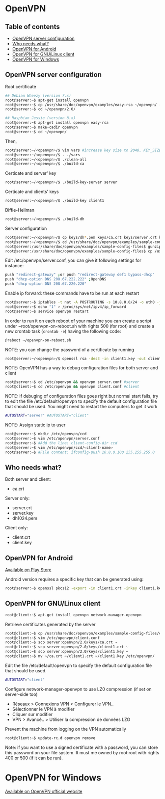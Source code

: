# OpenVPN

## Table of contents

- [OpenVPN server configuration](#openvpn-server-configuration)
- [Who needs what?](#who-needs-what)
- [OpenVPN for Android](#openvpn-for-android)
- [OpenVPN for GNU/Linux client](#openvpn-for-gnulinux-client)
- [OpenVPN for Windows](#openvpn-for-windows)

## OpenVPN server configuration

Root certificate
```bash
## Debian Wheezy (version 7.x)
root@server:~$ apt-get install openvpn
root@server:~$ cp /usr/share/doc/openvpn/examples/easy-rsa ~/openvpn/ -R
root@server:~$ cd ~/openvpn/2.0/

## Raspbian Jessie (version 8.x)
root@server:~$ apt-get install openvpn easy-rsa
root@server:~$ make-cadir openvpn
root@server:~$ cd ~/openvpn/
```

Then,
```bash
root@server:~/<openvpn>/$ vim vars #increase key size to 2048, KEY_SIZE=2048 => /etc/openvpn/server.conf "dh dh2048.pem"
root@server:~/<openvpn>/$ . ./vars
root@server:~/<openvpn>/$ ./clean-all
root@server:~/<openvpn>/$ ./build-ca
```

Certicate and server' key
```bash
root@server:~/<openvpn>/$ ./build-key-server server
```

Certicate and clients' keys
```bash
root@server:~/<openvpn>/$ ./build-key client1
```

Diffie-Hellman
```bash
root@server:~/<openvpn>/$ ./build-dh
```

Server configuration
```bash
root@server:~/<openvpn>/$ cp keys/dh*.pem keys/ca.crt keys/server.crt keys/server.key /etc/openvpn/
root@server:~/<openvpn>/$ cd /usr/share/doc/openvpn/examples/sample-config-files
root@server:/usr/share/doc/openvpn/examples/sample-config-files$ gunzip server.conf.gz
root@server:/usr/share/doc/openvpn/examples/sample-config-files$ cp /usr/share/doc/openvpn/examples/sample-config-files/server.conf /etc/openvpn/
```

Edit /etc/openvpn/server.conf, you can give it following settings for instance:
```bash
push "redirect-gateway" ;or push "redirect-gateway def1 bypass-dhcp"
push "dhcp-option DNS 208.67.222.222" ;OpenDNS
push "dhcp-option DNS 208.67.220.220"
```

Enable ip forward: these commands have to be run at each restart
```bash
root@server:~$ iptables -t nat -A POSTROUTING -s 10.8.0.0/24 -o eth0 -j MASQUERADE
root@server:~$ echo "1" > /proc/sys/net/ipv4/ip_forward
root@server:~$ service openvpn restart
```

In order to run it on each reboot of your machine you can create a script under ~root/openvpn-on-reboot.sh with rights 500 (for root) and create a new crontab task (```crontab -e```) having the following code:
```bash
@reboot ~/openvpn-on-reboot.sh
```

NOTE: you can change the password of a certificate by running
```bash
root@server:~/<openvpn>/$ openssl rsa -des3 -in client1.key -out client1.bis.key
```

NOTE: OpenVPN has a way to debug configuration files for both server and client
```bash
root@server:~$ cd /etc/openvpn && openvpn server.conf #server
root@client:~$ cd /etc/openvpn && openvpn client.conf #client
```

NOTE: If debuging of configuration files goes right but normal start fails, try to edit the file /etc/default/openvpn to specify the default configuration file that should be used. You might need to restart the computers to get it work
```bash
AUTOSTART="server" #AUTOSTART="client"
```

NOTE: Assign static ip to user <client-name>
```bash
root@server:~$ mkdir /etc/openvpn/ccd
root@server:~$ vim /etc/openvpn/server.conf
root@server:~$ #Add the line: client-config-dir ccd
root@server:~$ vim /etc/openvpn/ccd/<client-name>
root@server:~$ #File content: ifconfig-push 10.8.0.100 255.255.255.0
```

## Who needs what?

Both server and client:
- ca.crt

Server only:
- server.crt
- server.key
- dh1024.pem

Client only:
- client.crt
- client.key

## OpenVPN for Android

[Available on Play Store](https://play.google.com/store/apps/details?id=net.openvpn.openvpn)

Android version requires a specific key that can be generated using:
```bash
root@server:~$ openssl pkcs12 -export -in client1.crt -inkey client1.key -certfile ca.crt -name client1 -out client1.p12
```

## OpenVPN for GNU/Linux client

```bash
root@client:~$ apt-get install openvpn network-manager-openvpn
```

Retrieve certificates generated by the server
```bash
root@client:~$ cp /usr/share/doc/openvpn/examples/sample-config-files/client.conf /etc/openvpn
root@client:~$ vim /etc/openvpn/client.conf
root@client:~$ scp server:openvpn/2.0/keys/ca.crt ~
root@client:~$ scp server:openvpn/2.0/keys/client1.crt ~
root@client:~$ scp server:openvpn/2.0/keys/client1.key ~
root@client:~$ mv ~/ca.crt ~/client1.crt ~/client1.key /etc/openvpn/
```

Edit the file /etc/default/openvpn to specify the default configuration file that should be used.
```bash
AUTOSTART="client"
```

Configure network-manager-openvpn to use LZ0 compression (if set on server-side too)
- Réseaux > Connexions VPN > Configurer le VPN..
- Sélectionner le VPN à modifier
- Cliquer sur modifier
- VPN > Avancé.. > Utiliser la compression de données LZO

Prevent the machine from logging on the VPN automatically
```bash
root@client:~$ update-rc.d openvpn remove
```

Note: if you want to use a signed certificate with a password, you can store this password on your file system. It must me owned by root:root with rights 400 or 500 (if it can be run).

# OpenVPN for Windows

[Available on OpenVPN official website](https://openvpn.net/index.php/open-source/downloads.html)
